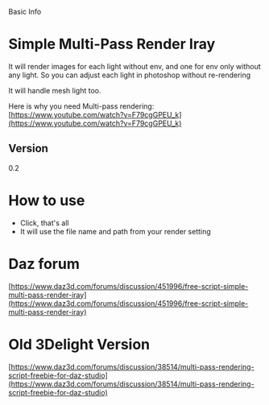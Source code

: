 Basic Info
# Simple Multi-Pass Render Iray
It will render images for each light without env, and one for env only without any light. So you can adjust each light in photoshop without re-rendering  

It will handle mesh light too.  

Here is why you need Multi-pass rendering:  
[https://www.youtube.com/watch?v=F79cgGPEU_k](https://www.youtube.com/watch?v=F79cgGPEU_k)  

## Version
0.2


# How to use
* Click, that's all
* It will use the file name and path from your render setting


# Daz forum
[https://www.daz3d.com/forums/discussion/451996/free-script-simple-multi-pass-render-iray](https://www.daz3d.com/forums/discussion/451996/free-script-simple-multi-pass-render-iray)  




# Old 3Delight Version
[https://www.daz3d.com/forums/discussion/38514/multi-pass-rendering-script-freebie-for-daz-studio](https://www.daz3d.com/forums/discussion/38514/multi-pass-rendering-script-freebie-for-daz-studio)  

